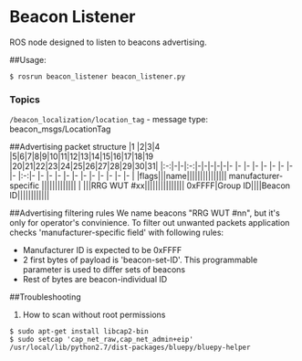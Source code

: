 # Beacon Listener

ROS node designed to listen to beacons advertising.

##Usage:
```
$ rosrun beacon_listener beacon_listener.py
```

### Topics

`/beacon_localization/location_tag` - message type: beacon_msgs/LocationTag

##Advertising packet structure
|1  |2|3|4  |5|6|7|8|9|10|11|12|13|14|15|16|17|18|19 |20|21|22|23|24|25|26|27|28|29|30|31|
|:-:|-|-|:-:|-|-|-|-|-|- |- |- |- |- |- |- |- |- |:-:|- |- |- |- |- |- |- |- |- |- |- |- |
|flags|||name|||||||||||||||                  manufacturer-specific |||||||||||||
| |||RRG WUT #xx|||||||||||||||                  0xFFFF|Group ID||||Beacon ID||||||||||||


##Advertising filtering rules
We name beacons "RRG WUT #nn", but it's only for operator's convinience.
To filter out unwanted packets application checks 'manufacturer-specific field' with following rules:

 * Manufacturer ID is expected to be 0xFFFF
 * 2 first bytes of payload is 'beacon-set-ID'. This programmable parameter is used to differ sets of beacons
 * Rest of bytes are beacon-individual ID
 
##Troubleshooting
1. How to scan without root permissions
```
$ sudo apt-get install libcap2-bin
$ sudo setcap 'cap_net_raw,cap_net_admin+eip' /usr/local/lib/python2.7/dist-packages/bluepy/bluepy-helper
```

